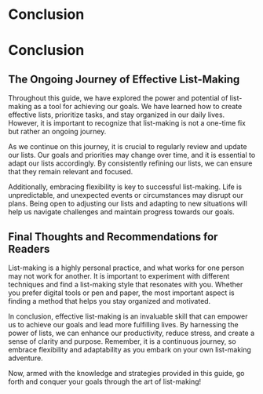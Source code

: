 # Conclusion

Conclusion
==========

The Ongoing Journey of Effective List-Making
--------------------------------------------

Throughout this guide, we have explored the power and potential of list-making as a tool for achieving our goals. We have learned how to create effective lists, prioritize tasks, and stay organized in our daily lives. However, it is important to recognize that list-making is not a one-time fix but rather an ongoing journey.

As we continue on this journey, it is crucial to regularly review and update our lists. Our goals and priorities may change over time, and it is essential to adapt our lists accordingly. By consistently refining our lists, we can ensure that they remain relevant and focused.

Additionally, embracing flexibility is key to successful list-making. Life is unpredictable, and unexpected events or circumstances may disrupt our plans. Being open to adjusting our lists and adapting to new situations will help us navigate challenges and maintain progress towards our goals.

Final Thoughts and Recommendations for Readers
----------------------------------------------

List-making is a highly personal practice, and what works for one person may not work for another. It is important to experiment with different techniques and find a list-making style that resonates with you. Whether you prefer digital tools or pen and paper, the most important aspect is finding a method that helps you stay organized and motivated.

In conclusion, effective list-making is an invaluable skill that can empower us to achieve our goals and lead more fulfilling lives. By harnessing the power of lists, we can enhance our productivity, reduce stress, and create a sense of clarity and purpose. Remember, it is a continuous journey, so embrace flexibility and adaptability as you embark on your own list-making adventure.

Now, armed with the knowledge and strategies provided in this guide, go forth and conquer your goals through the art of list-making!